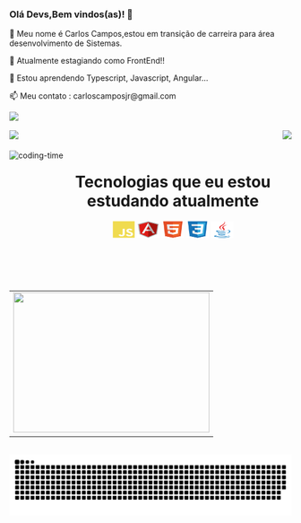 ### Olá Devs,Bem vindos(as)! 👋

<p>💬 Meu nome é Carlos Campos,estou em transição de carreira para área desenvolvimento de Sistemas.</p> 
<p>🔭 Atualmente estagiando como FrontEnd!!</p>
<p>🌱 Estou aprendendo Typescript, Javascript, Angular...</p>
<p>📫 Meu contato : carloscamposjr@gmail.com</p>

<a href="https://www.linkedin.com/in/carloscamposjunior/" target="_blank"><img src="https://img.shields.io/badge/-LinkedIn-%230077B5?style=for-the-badge&logo=linkedin&logoColor=white" target="_blank"></a>


<div>
    <img height="180em" src="https://github-readme-stats.vercel.app/api?username=carloscjr2000&show_icons=true&theme=radical"/>
  <img align="right" height="180em" src="https://github-readme-stats.vercel.app/api/top-langs/?username=carloscjr2000&layout=compact&langs_count=16&theme=radical"/>
</div>

<div align="center"> 
  <div style="display: inline_block"><br>
    <img align="left" height="250" alt="coding-time" src="code.gif">
    <h1 align="center">Tecnologias que eu estou estudando atualmente </h1>
    <img align="center" height="30" width="40" alt="js-icon"  src="https://raw.githubusercontent.com/devicons/devicon/master/icons/javascript/javascript-plain.svg">
    <img align="center" height="30" width="40" alt="react-icon" src="https://raw.githubusercontent.com/devicons/devicon/master/icons/angularjs/angularjs-original.svg">
    <img align="center" height="30" width="40" alt="html-icon" src="https://raw.githubusercontent.com/devicons/devicon/master/icons/html5/html5-original.svg">
    <img align="center" height="30" width="40" alt="css-icon" src="https://raw.githubusercontent.com/devicons/devicon/master/icons/css3/css3-original.svg">
    <img align="center" height="30" width="40" alt="java-icon" src="https://raw.githubusercontent.com/devicons/devicon/master/icons/java/java-original.svg">
    </div>
    <br>
<div align="center">
  <table>
     <td><img src="https://www.alura.com.br/artigos/assets/hello-world-em-varias-linguagens/imagem1.gif" width="350px" height="250px"> </td>
    </tr>
  </table>
</div>
</br>
<picture>
  <source media="(prefers-color-scheme: dark)" srcset="https://raw.githubusercontent.com/platane/platane/output/github-contribution-grid-snake-dark.svg">
  <source media="(prefers-color-scheme: light)" srcset="https://raw.githubusercontent.com/platane/platane/output/github-contribution-grid-snake.svg">
  <img alt="github contribution grid snake animation" src="https://raw.githubusercontent.com/platane/platane/output/github-contribution-grid-snake.svg">
</picture>
